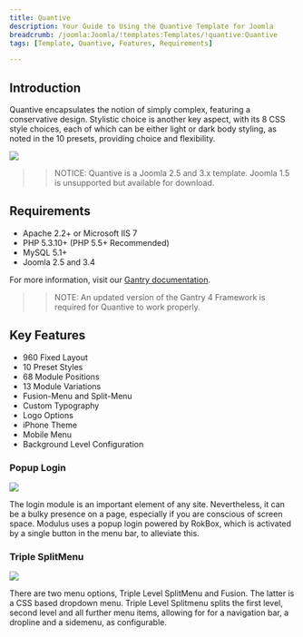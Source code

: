 ```yaml
---
title: Quantive
description: Your Guide to Using the Quantive Template for Joomla
breadcrumb: /joomla:Joomla/!templates:Templates/!quantive:Quantive
tags: [Template, Quantive, Features, Requirements]

---
```


Introduction
-----

Quantive encapsulates the notion of simply complex, featuring a conservative design. Stylistic choice is another key aspect, with its 8 CSS style choices, each of which can be either light or dark body styling, as noted in the 10 presets, providing choice and flexibility.

![][theme]

>> NOTICE: Quantive is a Joomla 2.5 and 3.x template. Joomla 1.5 is unsupported but available for download.

Requirements
-----

* Apache 2.2+ or Microsoft IIS 7
* PHP 5.3.10+ (PHP 5.5+ Recommended)
* MySQL 5.1+
* Joomla 2.5 and 3.4

For more information, visit our [Gantry documentation][gantry].

>> NOTE: An updated version of the Gantry 4 Framework is required for Quantive to work properly.

Key Features
-----

* 960 Fixed Layout
* 10 Preset Styles
* 68 Module Positions
* 13 Module Variations
* Fusion-Menu and Split-Menu
* Custom Typography
* Logo Options
* iPhone Theme
* Mobile Menu
* Background Level Configuration

### Popup Login

![][login]

The login module is an important element of any site. Nevertheless, it can be a bulky presence on a page, especially if you are conscious of screen space. Modulus uses a popup login powered by RokBox, which is activated by a single button in the menu bar, to alleviate this.

### Triple SplitMenu

![][tsm]

There are two menu options, Triple Level SplitMenu and Fusion. The latter is a CSS based dropdown menu. Triple Level Splitmenu splits the first level, second level and all further menu items, allowing for for a navigation bar, a dropline and a sidemenu, as configurable.

[gantry]: http://gantry.org
[theme]: assets/quantive.jpeg
[login]: assets/login.jpg
[tsm]: assets/tsm.jpg
[fusion]: assets/fusion.jpg
